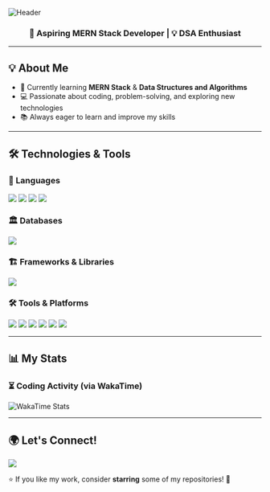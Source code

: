 ![Header](https://capsule-render.vercel.app/api?type=waving&color=gradient&height=200&section=header&text=Hi%20there!%20👋&fontSize=40&fontAlign=50&fontColor=fff)

<h3 align="center">🚀 Aspiring MERN Stack Developer | 💡 DSA Enthusiast</h3>

---

## 💡 About Me
- 🌱 Currently learning **MERN Stack** & **Data Structures and Algorithms**
- 💻 Passionate about coding, problem-solving, and exploring new technologies
- 📚 Always eager to learn and improve my skills

---

## 🛠️ Technologies & Tools

### 🚀 Languages
<p>
  <img src="https://img.shields.io/badge/JavaScript-F7DF1E?style=for-the-badge&logo=javascript&logoColor=black" />
  <img src="https://img.shields.io/badge/HTML-E34F26?style=for-the-badge&logo=html5&logoColor=white" />
  <img src="https://img.shields.io/badge/CSS-1572B6?style=for-the-badge&logo=css3&logoColor=white" />
  <img src="https://img.shields.io/badge/C-00599C?style=for-the-badge&logo=c&logoColor=white" />
</p>

### 🏛️ Databases
<p>
  <img src="https://img.shields.io/badge/MySQL-4479A1?style=for-the-badge&logo=mysql&logoColor=white" />
</p>

### 🏗️ Frameworks & Libraries
<p>
  <img src="https://img.shields.io/badge/Django-092E20?style=for-the-badge&logo=django&logoColor=green" />
</p>

### 🛠️ Tools & Platforms
<p>
  <img src="https://img.shields.io/badge/Git-F05032?style=for-the-badge&logo=git&logoColor=white" />
  <img src="https://img.shields.io/badge/GitHub-181717?style=for-the-badge&logo=github&logoColor=white" />
  <img src="https://img.shields.io/badge/VS%20Code-007ACC?style=for-the-badge&logo=visual-studio-code&logoColor=white" />
  <img src="https://img.shields.io/badge/Figma-F24E1E?style=for-the-badge&logo=figma&logoColor=white" />
  <img src="https://img.shields.io/badge/Notion-000000?style=for-the-badge&logo=notion&logoColor=white" />
  <img src="https://img.shields.io/badge/LinkedIn-0077B5?style=for-the-badge&logo=linkedin&logoColor=white" />
</p>

---

## 📊 My Stats

### ⏳ Coding Activity (via WakaTime)
![WakaTime Stats](https://github-readme-stats.vercel.app/api/wakatime?username=Seaweed_Boi&layout=compact&theme=radical)

---

## 🌍 Let's Connect!
<p>
  <a href="https://www.linkedin.com/in/harsh-pandya-pes" target="_blank">
    <img src="https://img.shields.io/badge/LinkedIn-0077B5?style=for-the-badge&logo=linkedin&logoColor=white" />
  </a>
</p>

⭐ If you like my work, consider **starring** some of my repositories! 🚀

